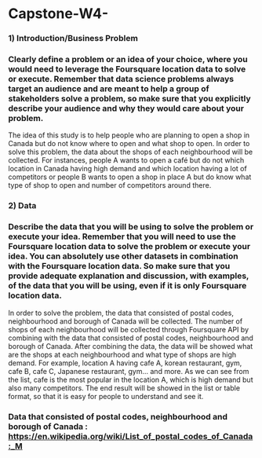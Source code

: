 # Capstone-W4-
### 1) Introduction/Business Problem 
### Clearly define a problem or an idea of your choice, where you would need to leverage the Foursquare location data to solve or execute. Remember that data science problems always target an audience and are meant to help a group of stakeholders solve a problem, so make sure that you explicitly describe your audience and why they would care about your problem.  

The idea of this study is to help people who are planning to open a shop in Canada but do not know where to open and what shop to open. In order to solve this problem, the data about the shops of each neighbourhood will be collected. For instances, people A wants to open a café but do not which location in Canada having high demand and which location having a lot of competitors or people B wants to open a shop in place A but do know what type of shop to open and number of competitors around there.   



### 2) Data 
### Describe the data that you will be using to solve the problem or execute your idea. Remember that you will need to use the Foursquare location data to solve the problem or execute your idea. You can absolutely use other datasets in combination with the Foursquare location data. So make sure that you provide adequate explanation and discussion, with examples, of the data that you will be using, even if it is only Foursquare location data.  

In order to solve the problem, the data that consisted of postal codes, neighbourhood and borough of Canada will  be collected. The number of shops of each neighbourhood will be collected through Foursquare API by combining with the data that consisted of postal codes, neighbourhood and borough of Canada. After combining the data, the data will be showed what are the shops at each neighbourhood and what type of shops are high demand. For example, location A having cafe A, korean restaurant, gym, cafe B, cafe C, Japanese restaurant, gym... and more. As we can see from the list, cafe is the most popular in the location A, which is high demand but also many competitors. The end result will be showed in the list or table format, so that it is easy for people to understand and see it. 
### Data that consisted of postal codes, neighbourhood and borough of Canada : https://en.wikipedia.org/wiki/List_of_postal_codes_of_Canada:_M
